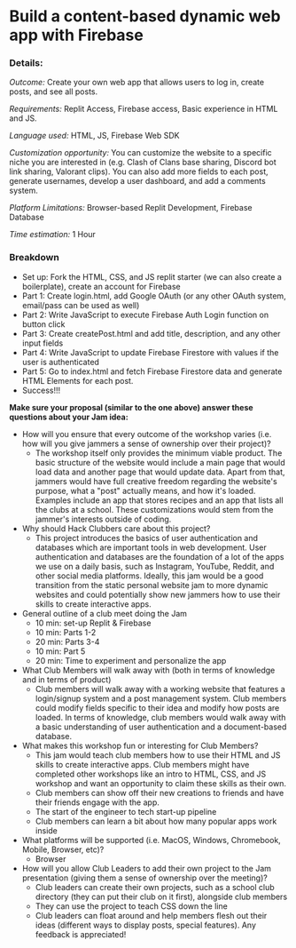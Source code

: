 # Build a content-based dynamic web app with Firebase

### Details:
_Outcome:_ Create your own web app that allows users to log in, create posts, and see all posts.

_Requirements:_ Replit Access, Firebase access, Basic experience in HTML and JS.

_Language used:_ HTML, JS, Firebase Web SDK

_Customization opportunity:_ You can customize the website to a specific niche you are interested in (e.g. Clash of Clans base sharing, Discord bot link sharing, Valorant clips). You can also add more fields to each post, generate usernames, develop a user dashboard, and add a comments system.

_Platform Limitations:_ Browser-based Replit Development, Firebase Database

_Time estimation:_ 1 Hour

### Breakdown
- Set up: Fork the HTML, CSS, and JS replit starter (we can also create a boilerplate), create an account for Firebase
- Part 1: Create login.html, add Google OAuth (or any other OAuth system, email/pass can be used as well)
- Part 2: Write JavaScript to execute Firebase Auth Login function on button click
- Part 3: Create createPost.html and add title, description, and any other input fields
- Part 4: Write JavaScript to update Firebase Firestore with values if the user is authenticated
- Part 5: Go to index.html and fetch Firebase Firestore data and generate HTML Elements for each post. 
- Success!!!

**Make sure your proposal (similar to the one above) answer these questions about your Jam idea:**
- How will you ensure that every outcome of the workshop varies (i.e. how will you give jammers a sense of ownership over their project)?
  - The workshop itself only provides the minimum viable product. The basic structure of the website would include a main page that would load data and another page that would update data. Apart from that, jammers would have full creative freedom regarding the website's purpose, what a "post" actually means, and how it's loaded. Examples include an app that stores recipes and an app that lists all the clubs at a school. These customizations would stem from the jammer's interests outside of coding.  
- Why should Hack Clubbers care about this project?
  - This project introduces the basics of user authentication and databases which are important tools in web development. User authentication and databases are the foundation of a lot of the apps we use on a daily basis, such as Instagram, YouTube, Reddit, and other social media platforms. Ideally, this jam would be a good transition from the static personal website jam to more dynamic websites and could potentially show new jammers how to use their skills to create interactive apps. 
- General outline of a club meet doing the Jam
  - 10 min: set-up Replit & Firebase
  - 10 min: Parts 1-2
  - 20 min: Parts 3-4
  - 10 min: Part 5
  - 20 min: Time to experiment and personalize the app
- What Club Members will walk away with (both in terms of knowledge and in terms of product)
  - Club members will walk away with a working website that features a login/signup system and a post management system. Club members could modify fields specific to their idea and modify how posts are loaded. In terms of knowledge, club members would walk away with a basic understanding of user authentication and a document-based database.
- What makes this workshop fun or interesting for Club Members?
  - This jam would teach club members how to use their HTML and JS skills to create interactive apps. Club members might have completed other workshops like an intro to HTML, CSS, and JS workshop and want an opportunity to claim these skills as their own.
  - Club members can show off their new creations to friends and have their friends engage with the app.
  - The start of the engineer to tech start-up pipeline
  - Club members can learn a bit about how many popular apps work inside 
- What platforms will be supported (i.e. MacOS, Windows, Chromebook, Mobile, Browser, etc)?
  - Browser
- How will you allow Club Leaders to add their own project to the Jam presentation (giving them a sense of ownership over the meeting)?
  - Club leaders can create their own projects, such as a school club directory (they can put their club on it first), alongside club members
  - They can use the project to teach CSS down the line
  - Club leaders can float around and help members flesh out their ideas (different ways to display posts, special features).
Any feedback is appreciated!

